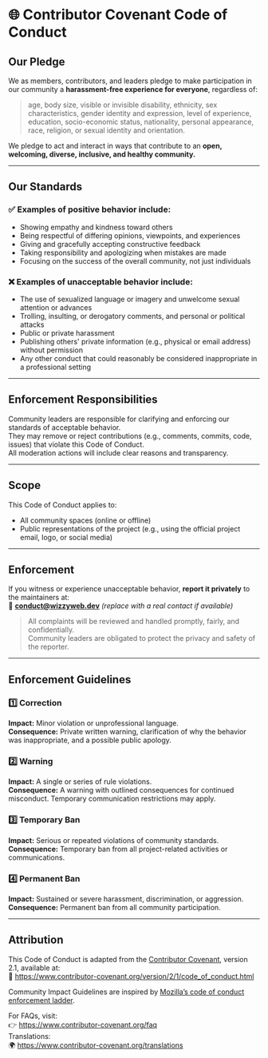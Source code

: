 # 🌐 Contributor Covenant Code of Conduct

## Our Pledge

We as members, contributors, and leaders pledge to make participation in our community a **harassment-free experience for everyone**, regardless of:

> age, body size, visible or invisible disability, ethnicity, sex characteristics, gender identity and expression, level of experience, education, socio-economic status, nationality, personal appearance, race, religion, or sexual identity and orientation.

We pledge to act and interact in ways that contribute to an **open, welcoming, diverse, inclusive, and healthy community.**

---

## Our Standards

### ✅ Examples of positive behavior include:
- Showing empathy and kindness toward others  
- Being respectful of differing opinions, viewpoints, and experiences  
- Giving and gracefully accepting constructive feedback  
- Taking responsibility and apologizing when mistakes are made  
- Focusing on the success of the overall community, not just individuals  

### ❌ Examples of unacceptable behavior include:
- The use of sexualized language or imagery and unwelcome sexual attention or advances  
- Trolling, insulting, or derogatory comments, and personal or political attacks  
- Public or private harassment  
- Publishing others' private information (e.g., physical or email address) without permission  
- Any other conduct that could reasonably be considered inappropriate in a professional setting  

---

## Enforcement Responsibilities

Community leaders are responsible for clarifying and enforcing our standards of acceptable behavior.  
They may remove or reject contributions (e.g., comments, commits, code, issues) that violate this Code of Conduct.  
All moderation actions will include clear reasons and transparency.

---

## Scope

This Code of Conduct applies to:
- All community spaces (online or offline)
- Public representations of the project (e.g., using the official project email, logo, or social media)

---

## Enforcement

If you witness or experience unacceptable behavior, **report it privately** to the maintainers at:  
📧 **conduct@wizzyweb.dev** *(replace with a real contact if available)*

> All complaints will be reviewed and handled promptly, fairly, and confidentially.  
Community leaders are obligated to protect the privacy and safety of the reporter.

---

## Enforcement Guidelines

### 1️⃣ Correction  
**Impact:** Minor violation or unprofessional language.  
**Consequence:** Private written warning, clarification of why the behavior was inappropriate, and a possible public apology.  

### 2️⃣ Warning  
**Impact:** A single or series of rule violations.  
**Consequence:** A warning with outlined consequences for continued misconduct. Temporary communication restrictions may apply.  

### 3️⃣ Temporary Ban  
**Impact:** Serious or repeated violations of community standards.  
**Consequence:** Temporary ban from all project-related activities or communications.  

### 4️⃣ Permanent Ban  
**Impact:** Sustained or severe harassment, discrimination, or aggression.  
**Consequence:** Permanent ban from all community participation.  

---

## Attribution

This Code of Conduct is adapted from the [Contributor Covenant][homepage], version 2.1, available at:  
🔗 https://www.contributor-covenant.org/version/2/1/code_of_conduct.html  

Community Impact Guidelines are inspired by [Mozilla’s code of conduct enforcement ladder](https://github.com/mozilla/diversity).

For FAQs, visit:  
👉 https://www.contributor-covenant.org/faq  
Translations:  
🌍 https://www.contributor-covenant.org/translations

[homepage]: https://www.contributor-covenant.org
